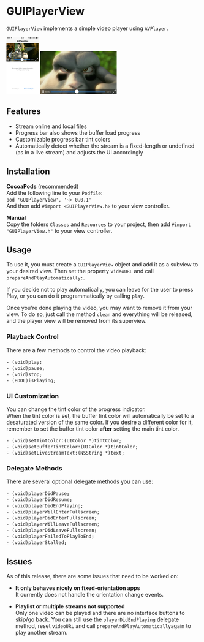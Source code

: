 # GUIPlayerView
`GUIPlayerView` implements a simple video player using `AVPlayer`.

<img src="portrait.png" alt="Portrait screenshot" style="height:150px">

<img src="landscape.png" alt="Landscape screenshot" style="width:200px">

## Features
* Stream online and local files
* Progress bar also shows the buffer load progress
* Customizable progress bar tint colors
* Automatically detect whether the stream is a fixed-length or undefined (as in a live stream) and adjusts the UI accordingly

## Installation
**CocoaPods** (recommended)  
Add the following line to your `Podfile`:  
`pod 'GUIPlayerView', '~> 0.0.1'`  
And then add `#import <GUIPlayerView.h>` to your view controller.

**Manual**  
Copy the folders `Classes` and `Resources` to your project, then add `#import "GUIPlayerView.h"` to your view controller.
## Usage
To use it, you must create a `GUIPlayerView` object and add it as a subview to your desired view.
Then set the property `videoURL` and call `prepareAndPlayAutomatically:`.

If you decide not to play automatically, you can leave for the user to press Play, or you can do it programmatically by calling `play`.

Once you're done playing the video, you may want to remove it from your view. To do so, just call the method `clean` and everything will be released, and the player view will be removed from its superview.

### Playback Control
There are a few methods to control the video playback:
```obj-c
- (void)play;
- (void)pause;
- (void)stop;
- (BOOL)isPlaying;
```

### UI Customization
You can change the tint color of the progress indicator.  
When the tint color is set, the buffer tint color will automatically be set to a desaturated version of the same color. If you desire a different color for it, remember to set the buffer tint color **after** setting the main tint color.
```obj-c
- (void)setTintColor:(UIColor *)tintColor;
- (void)setBufferTintColor:(UIColor *)tintColor;
- (void)setLiveStreamText:(NSString *)text;
```
### Delegate Methods
There are several optional delegate methods you can use:
```obj-c
- (void)playerDidPause;
- (void)playerDidResume;
- (void)playerDidEndPlaying;
- (void)playerWillEnterFullscreen;
- (void)playerDidEnterFullscreen;
- (void)playerWillLeaveFullscreen;
- (void)playerDidLeaveFullscreen;
- (void)playerFailedToPlayToEnd;
- (void)playerStalled;
```

## Issues
As of this release, there are some issues that need to be worked on:

* **It only behaves nicely on fixed-orientation apps**  
It currently does not handle the orientation change events.

* **Playlist or multiple streams not supported**  
Only one video can be played and there are no interface buttons to skip/go back. You can still use the `playerDidEndPlaying` delegate method, reset `videoURL` and call `prepareAndPlayAutomatically`again to play another stream.
